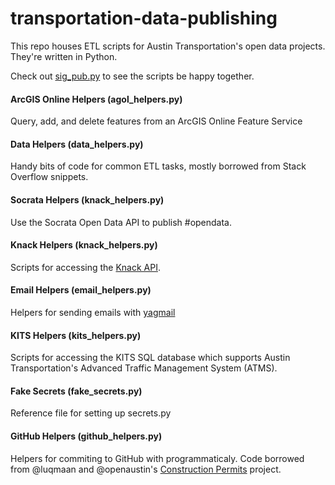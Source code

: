 # transportation-data-publishing

This repo houses ETL scripts for Austin Transportation's open data projects. They're written in Python. 

Check out [sig_pub.py](https://github.com/cityofaustin/transportation-data-publishing/blob/master/sig_pub.py) to see the scripts be happy together.

#### ArcGIS Online Helpers (agol_helpers.py)
Query, add, and delete features from an ArcGIS Online Feature Service

#### Data Helpers (data_helpers.py)
Handy bits of code for common ETL tasks, mostly borrowed from Stack Overflow snippets.

#### Socrata Helpers (knack_helpers.py)
Use the Socrata Open Data API to publish #opendata. 

#### Knack Helpers (knack_helpers.py)
Scripts for accessing the [Knack API](http://knack.freshdesk.com/support/solutions/articles/5000444173-working-with-the-api).

#### Email Helpers (email_helpers.py)
Helpers for sending emails with [yagmail](https://github.com/kootenpv/yagmail)

#### KITS Helpers (kits_helpers.py)
Scripts for accessing the KITS SQL database which supports Austin Transportation's Advanced Traffic Management System (ATMS).

#### Fake Secrets (fake_secrets.py)
Reference file for setting up secrets.py

#### GitHub Helpers (github_helpers.py)
Helpers for commiting to GitHub with programmaticaly. Code borrowed from @luqmaan and @openaustin's [Construction Permits](https://github.com/open-austin/construction-permits) project.
